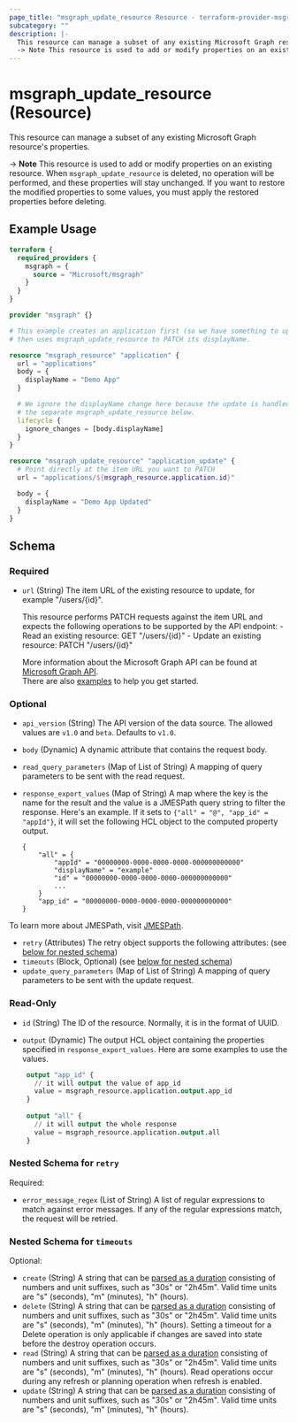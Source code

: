 ```yaml
---
page_title: "msgraph_update_resource Resource - terraform-provider-msgraph"
subcategory: ""
description: |-
  This resource can manage a subset of any existing Microsoft Graph resource's properties.
  -> Note This resource is used to add or modify properties on an existing resource. When msgraph_update_resource is deleted, no operation will be performed, and these properties will stay unchanged. If you want to restore the modified properties to some values, you must apply the restored properties before deleting.
---
```


# msgraph_update_resource (Resource)

This resource can manage a subset of any existing Microsoft Graph resource's properties.

-> **Note** This resource is used to add or modify properties on an existing resource. When `msgraph_update_resource` is deleted, no operation will be performed, and these properties will stay unchanged. If you want to restore the modified properties to some values, you must apply the restored properties before deleting.

## Example Usage

 ```terraform
 terraform {
   required_providers {
     msgraph = {
       source = "Microsoft/msgraph"
     }
   }
 }
 
 provider "msgraph" {}
 
 # This example creates an application first (so we have something to update),
 # then uses msgraph_update_resource to PATCH its displayName.
 
 resource "msgraph_resource" "application" {
   url = "applications"
   body = {
     displayName = "Demo App"
   }
 
   # We ignore the displayName change here because the update is handled by
   # the separate msgraph_update_resource below.
   lifecycle {
     ignore_changes = [body.displayName]
   }
 }
 
 resource "msgraph_update_resource" "application_update" {
   # Point directly at the item URL you want to PATCH
   url = "applications/${msgraph_resource.application.id}"
 
   body = {
     displayName = "Demo App Updated"
   }
 }
 ```

<!-- schema generated by tfplugindocs -->
## Schema

### Required

- `url` (String) The item URL of the existing resource to update, for example "/users/{id}".

	This resource performs PATCH requests against the item URL and expects the following operations to be supported by the API endpoint:
		- Read an existing resource: GET "/users/{id}"
		- Update an existing resource: PATCH "/users/{id}"

	More information about the Microsoft Graph API can be found at [Microsoft Graph API](https://docs.microsoft.com/en-us/graph/overview).  
	There are also [examples](https://github.com/microsoft/terraform-provider-msgraph/tree/main/examples/quickstarts) to help you get started.

### Optional

- `api_version` (String) The API version of the data source. The allowed values are `v1.0` and `beta`. Defaults to `v1.0`.
- `body` (Dynamic) A dynamic attribute that contains the request body.
- `read_query_parameters` (Map of List of String) A mapping of query parameters to be sent with the read request.
- `response_export_values` (Map of String) A map where the key is the name for the result and the value is a JMESPath query string to filter the response. Here's an example. If it sets to `{"all" = "@", "app_id" = "appId"}`, it will set the following HCL object to the computed property output.

	```text
	{
		"all" = {
			"appId" = "00000000-0000-0000-0000-000000000000"
			"displayName" = "example"
			"id" = "00000000-0000-0000-0000-000000000000"
			...
		}
		"app_id" = "00000000-0000-0000-0000-000000000000"
	}
	```

To learn more about JMESPath, visit [JMESPath](https://jmespath.org/).
- `retry` (Attributes) The retry object supports the following attributes: (see [below for nested schema](#nestedatt--retry))
- `timeouts` (Block, Optional) (see [below for nested schema](#nestedblock--timeouts))
- `update_query_parameters` (Map of List of String) A mapping of query parameters to be sent with the update request.

### Read-Only

- `id` (String) The ID of the resource. Normally, it is in the format of UUID.
- `output` (Dynamic) The output HCL object containing the properties specified in `response_export_values`. Here are some examples to use the values.

	```terraform
	 output "app_id" {
	   // it will output the value of app_id
	   value = msgraph_resource.application.output.app_id
	 }
	 
	 output "all" {
	   // it will output the whole response
	   value = msgraph_resource.application.output.all
	 }
	```

<a id="nestedatt--retry"></a>
### Nested Schema for `retry`

Required:

- `error_message_regex` (List of String) A list of regular expressions to match against error messages. If any of the regular expressions match, the request will be retried.


<a id="nestedblock--timeouts"></a>
### Nested Schema for `timeouts`

Optional:

- `create` (String) A string that can be [parsed as a duration](https://pkg.go.dev/time#ParseDuration) consisting of numbers and unit suffixes, such as "30s" or "2h45m". Valid time units are "s" (seconds), "m" (minutes), "h" (hours).
- `delete` (String) A string that can be [parsed as a duration](https://pkg.go.dev/time#ParseDuration) consisting of numbers and unit suffixes, such as "30s" or "2h45m". Valid time units are "s" (seconds), "m" (minutes), "h" (hours). Setting a timeout for a Delete operation is only applicable if changes are saved into state before the destroy operation occurs.
- `read` (String) A string that can be [parsed as a duration](https://pkg.go.dev/time#ParseDuration) consisting of numbers and unit suffixes, such as "30s" or "2h45m". Valid time units are "s" (seconds), "m" (minutes), "h" (hours). Read operations occur during any refresh or planning operation when refresh is enabled.
- `update` (String) A string that can be [parsed as a duration](https://pkg.go.dev/time#ParseDuration) consisting of numbers and unit suffixes, such as "30s" or "2h45m". Valid time units are "s" (seconds), "m" (minutes), "h" (hours).


